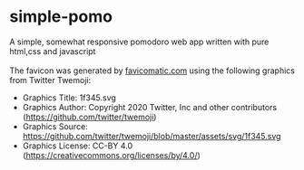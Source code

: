 # simple-pomo
A simple, somewhat responsive pomodoro web app written with pure html,css and javascript\
\
The favicon was generated by [favicomatic.com](https://favicomatic.com) using the following graphics from Twitter Twemoji:
- Graphics Title: 1f345.svg
- Graphics Author: Copyright 2020 Twitter, Inc and other contributors (https://github.com/twitter/twemoji)
- Graphics Source: https://github.com/twitter/twemoji/blob/master/assets/svg/1f345.svg
- Graphics License: CC-BY 4.0 (https://creativecommons.org/licenses/by/4.0/)
